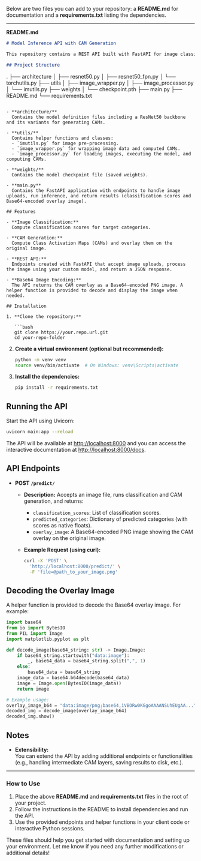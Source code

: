 Below are two files you can add to your repository: a **README.md** for documentation and a **requirements.txt** listing the dependencies.

---

**README.md**

```markdown
# Model Inference API with CAM Generation

This repository contains a REST API built with FastAPI for image classification and Class Activation Map (CAM) generation using a custom neural network model. The API loads the model, processes an image (with scaling, CAM overlay, and classification), and returns the results as a JSON response including an overlay image (encoded in Base64).

## Project Structure

```
.
├── architecture
│   ├── resnet50.py
│   ├── resnet50_fpn.py
│   └── torchutils.py
├── utils
│   ├── image_wrapper.py
│   ├── image_processor.py
│   └── imutils.py
├── weights
│   └── checkpoint.pth
├── main.py
├── README.md
└── requirements.txt
```

- **architecture/**  
  Contains the model definition files including a ResNet50 backbone and its variants for generating CAMs.

- **utils/**  
  Contains helper functions and classes:
  - `imutils.py` for image pre-processing.
  - `image_wrapper.py` for wrapping image data and computed CAMs.
  - `image_processor.py` for loading images, executing the model, and computing CAMs.

- **weights/**  
  Contains the model checkpoint file (saved weights).

- **main.py**  
  Contains the FastAPI application with endpoints to handle image uploads, run inference, and return results (classification scores and Base64-encoded overlay image).

## Features

- **Image Classification:**  
  Compute classification scores for target categories.

- **CAM Generation:**  
  Compute Class Activation Maps (CAMs) and overlay them on the original image.

- **REST API:**  
  Endpoints created with FastAPI that accept image uploads, process the image using your custom model, and return a JSON response.

- **Base64 Image Encoding:**  
  The API returns the CAM overlay as a Base64-encoded PNG image. A helper function is provided to decode and display the image when needed.

## Installation

1. **Clone the repository:**

   ```bash
   git clone https://your.repo.url.git
   cd your-repo-folder
   ```

2. **Create a virtual environment (optional but recommended):**

   ```bash
   python -m venv venv
   source venv/bin/activate  # On Windows: venv\Scripts\activate
   ```

3. **Install the dependencies:**

   ```bash
   pip install -r requirements.txt
   ```

## Running the API

Start the API using Uvicorn:

```bash
uvicorn main:app --reload
```

The API will be available at [http://localhost:8000](http://localhost:8000) and you can access the interactive documentation at [http://localhost:8000/docs](http://localhost:8000/docs).

## API Endpoints

- **POST `/predict/`**  
  - **Description:** Accepts an image file, runs classification and CAM generation, and returns:
    - `classification_scores`: List of classification scores.
    - `predicted_categories`: Dictionary of predicted categories (with scores as native floats).
    - `overlay_image`: A Base64-encoded PNG image showing the CAM overlay on the original image.
  
  - **Example Request (using curl):**

    ```bash
    curl -X 'POST' \
      'http://localhost:8000/predict/' \
      -F 'file=@path_to_your_image.png'
    ```

## Decoding the Overlay Image

A helper function is provided to decode the Base64 overlay image. For example:

```python
import base64
from io import BytesIO
from PIL import Image
import matplotlib.pyplot as plt

def decode_image(base64_string: str) -> Image.Image:
    if base64_string.startswith("data:image"):
        _, base64_data = base64_string.split(",", 1)
    else:
        base64_data = base64_string
    image_data = base64.b64decode(base64_data)
    image = Image.open(BytesIO(image_data))
    return image

# Example usage:
overlay_image_b64 = "data:image/png;base64,iVBORw0KGgoAAAANSUhEUgAA..."
decoded_img = decode_image(overlay_image_b64)
decoded_img.show()
```

## Notes

- **Extensibility:**  
  You can extend the API by adding additional endpoints or functionalities (e.g., handling intermediate CAM layers, saving results to disk, etc.).


---

### How to Use

1. Place the above **README.md** and **requirements.txt** files in the root of your project.
2. Follow the instructions in the README to install dependencies and run the API.
3. Use the provided endpoints and helper functions in your client code or interactive Python sessions.

These files should help you get started with documentation and setting up your environment. Let me know if you need any further modifications or additional details!